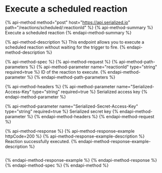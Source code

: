 # Execute a scheduled reaction

{% api-method method="post" host="https://api.serialized.io" path="/reactions/scheduled/:reactionId" %}
{% api-method-summary %}
Execute a scheduled reaction
{% endapi-method-summary %}

{% api-method-description %}
This endpoint allows you to execute a scheduled reaction without waiting for the trigger to fire.
{% endapi-method-description %}

{% api-method-spec %}
{% api-method-request %}
{% api-method-path-parameters %}
{% api-method-parameter name="reactionId" type="string" required=true %}
ID of the reaction to execute.
{% endapi-method-parameter %}
{% endapi-method-path-parameters %}

{% api-method-headers %}
{% api-method-parameter name="Serialized-Access-Key" type="string" required=true %}
Serialized access key
{% endapi-method-parameter %}

{% api-method-parameter name="Serialized-Secret-Access-Key" type="string" required=true %}
Serialized secret key
{% endapi-method-parameter %}
{% endapi-method-headers %}
{% endapi-method-request %}

{% api-method-response %}
{% api-method-response-example httpCode=200 %}
{% api-method-response-example-description %}
Reaction successfully executed.
{% endapi-method-response-example-description %}

```text

```
{% endapi-method-response-example %}
{% endapi-method-response %}
{% endapi-method-spec %}
{% endapi-method %}

